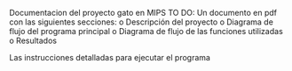 Documentacion del proyecto gato en MIPS
TO DO: 
Un documento en pdf con las siguientes secciones:
o Descripción del proyecto
o Diagrama de flujo del programa principal
o Diagrama de flujo de las funciones utilizadas
o Resultados

Las instrucciones detalladas para ejecutar el programa
